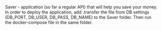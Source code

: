Saver - application (so far a regular API) that will help you save your money. In order to deploy the application, add .transfer the file from DB settings (DB_PORT, DB_USER, DB_PASS, DB_NAME) to the Saver folder. Then run the docker-compose file in the same folder.